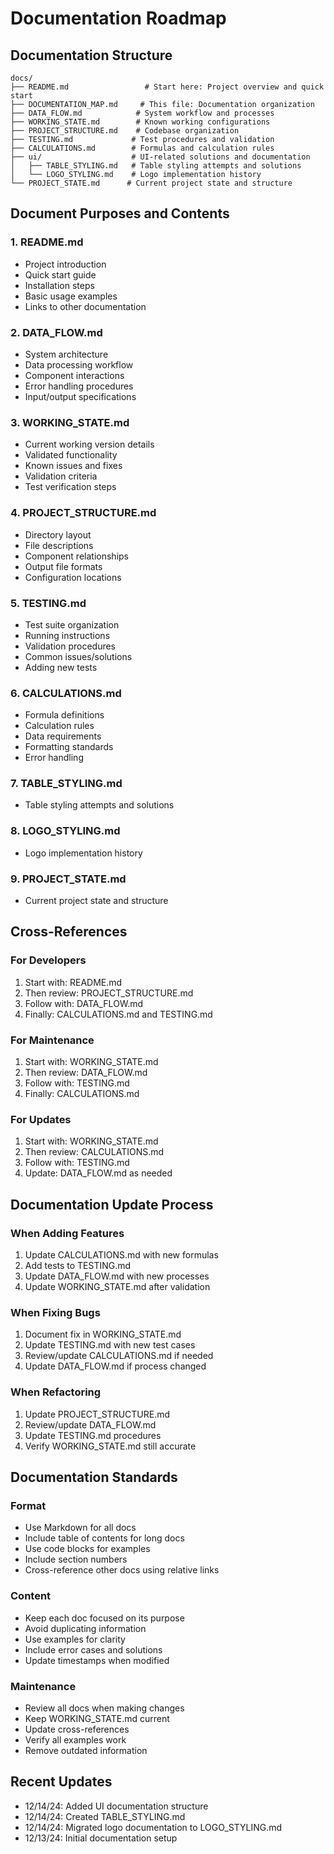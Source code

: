 # Documentation Roadmap

## Documentation Structure

```
docs/
├── README.md                 # Start here: Project overview and quick start
├── DOCUMENTATION_MAP.md     # This file: Documentation organization
├── DATA_FLOW.md            # System workflow and processes
├── WORKING_STATE.md        # Known working configurations
├── PROJECT_STRUCTURE.md    # Codebase organization
├── TESTING.md             # Test procedures and validation
├── CALCULATIONS.md        # Formulas and calculation rules
├── ui/                    # UI-related solutions and documentation
│   ├── TABLE_STYLING.md   # Table styling attempts and solutions
│   └── LOGO_STYLING.md    # Logo implementation history
└── PROJECT_STATE.md      # Current project state and structure
```

## Document Purposes and Contents

### 1. README.md
- Project introduction
- Quick start guide
- Installation steps
- Basic usage examples
- Links to other documentation

### 2. DATA_FLOW.md
- System architecture
- Data processing workflow
- Component interactions
- Error handling procedures
- Input/output specifications

### 3. WORKING_STATE.md
- Current working version details
- Validated functionality
- Known issues and fixes
- Validation criteria
- Test verification steps

### 4. PROJECT_STRUCTURE.md
- Directory layout
- File descriptions
- Component relationships
- Output file formats
- Configuration locations

### 5. TESTING.md
- Test suite organization
- Running instructions
- Validation procedures
- Common issues/solutions
- Adding new tests

### 6. CALCULATIONS.md
- Formula definitions
- Calculation rules
- Data requirements
- Formatting standards
- Error handling

### 7. TABLE_STYLING.md
- Table styling attempts and solutions

### 8. LOGO_STYLING.md
- Logo implementation history

### 9. PROJECT_STATE.md
- Current project state and structure

## Cross-References

### For Developers
1. Start with: README.md
2. Then review: PROJECT_STRUCTURE.md
3. Follow with: DATA_FLOW.md
4. Finally: CALCULATIONS.md and TESTING.md

### For Maintenance
1. Start with: WORKING_STATE.md
2. Then review: DATA_FLOW.md
3. Follow with: TESTING.md
4. Finally: CALCULATIONS.md

### For Updates
1. Start with: WORKING_STATE.md
2. Then review: CALCULATIONS.md
3. Follow with: TESTING.md
4. Update: DATA_FLOW.md as needed

## Documentation Update Process

### When Adding Features
1. Update CALCULATIONS.md with new formulas
2. Add tests to TESTING.md
3. Update DATA_FLOW.md with new processes
4. Update WORKING_STATE.md after validation

### When Fixing Bugs
1. Document fix in WORKING_STATE.md
2. Update TESTING.md with new test cases
3. Review/update CALCULATIONS.md if needed
4. Update DATA_FLOW.md if process changed

### When Refactoring
1. Update PROJECT_STRUCTURE.md
2. Review/update DATA_FLOW.md
3. Update TESTING.md procedures
4. Verify WORKING_STATE.md still accurate

## Documentation Standards

### Format
- Use Markdown for all docs
- Include table of contents for long docs
- Use code blocks for examples
- Include section numbers
- Cross-reference other docs using relative links

### Content
- Keep each doc focused on its purpose
- Avoid duplicating information
- Use examples for clarity
- Include error cases and solutions
- Update timestamps when modified

### Maintenance
- Review all docs when making changes
- Keep WORKING_STATE.md current
- Update cross-references
- Verify all examples work
- Remove outdated information

## Recent Updates
- 12/14/24: Added UI documentation structure
- 12/14/24: Created TABLE_STYLING.md
- 12/14/24: Migrated logo documentation to LOGO_STYLING.md
- 12/13/24: Initial documentation setup
